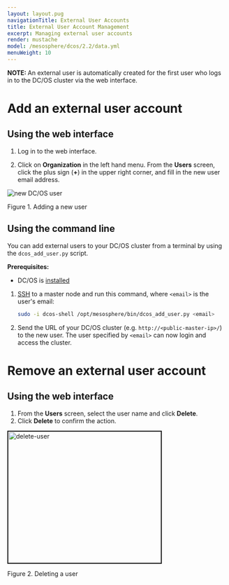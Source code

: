```yaml
---
layout: layout.pug
navigationTitle: External User Accounts
title: External User Account Management
excerpt: Managing external user accounts
render: mustache
model: /mesosphere/dcos/2.2/data.yml
menuWeight: 10
---
```

<!-- The source repository for this topic is https://github.com/dcos/dcos-docs-site -->

<p class="message--note"><strong>NOTE: </strong>An external user is automatically created for the first user who logs in to the DC/OS cluster via the web interface.</p>

# Add an external user account

## Using the web interface

1.  Log in to the web interface.

2.  Click on  **Organization** in the left hand menu. From the **Users** screen, click the plus sign (**+**) in the upper right corner, and fill in the new user email address.

![new DC/OS user](/mesosphere/dcos/2.2/img/1-11-add-user-to-cluster.png)

Figure 1. Adding a new user

## Using the command line

You can add external users to your DC/OS cluster from a terminal by using the `dcos_add_user.py` script.

**Prerequisites:**

- DC/OS is [installed](/mesosphere/dcos/2.2/installing/)

1.  [SSH](/mesosphere/dcos/2.2/administering-clusters/sshcluster/) to a master node and run this command, where `<email>` is the user's email:

    ```bash
    sudo -i dcos-shell /opt/mesosphere/bin/dcos_add_user.py <email>
    ```

2.  Send the URL of your DC/OS cluster (e.g. `http://<public-master-ip>/`) to the new user. The user specified by `<email>` can now login and access the cluster.

# Remove an external user account

## Using the web interface

1.  From the **Users** screen, select the user name and click **Delete**.
2.  Click **Delete** to confirm the action.

<img src="/mesosphere/dcos/2.2/img/1-11-delete-user.png" alt="delete-user" width="350" height="300" border="2">

 Figure 2. Deleting a user
